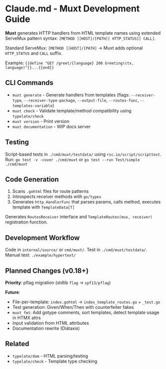 # Claude.md - Muxt Development Guide

**Muxt** generates HTTP handlers from HTML template names using extended ServeMux pattern syntax: `[METHOD ][HOST]/[PATH][ HTTP_STATUS][ CALL]`.

Standard ServeMux: `[METHOD ][HOST]/[PATH]` → Muxt adds optional `HTTP_STATUS` and `CALL` suffix.

Example: `{{define "GET /greet/{language} 200 Greeting(ctx, language)"}}...{{end}}`

## CLI Commands

- `muxt generate` - Generate handlers from templates (flags: `--receiver-type`, `--receiver-type-package`, `--output-file`, `--routes-func`, `--templates-variable`)
- `muxt check` - Validate template/method compatibility using `typelate/check`
- `muxt version` - Print version
- `muxt documentation` - WIP docs server

## Testing

Script-based tests in `./cmd/muxt/testdata/` using `rsc.io/script/scripttest`. Run: `go test -v -cover ./cmd/muxt` or `go test --run Test/simple ./cmd/muxt`

## Code Generation

1. Scans `.gohtml` files for route patterns
2. Introspects receiver methods with `go/types`
3. Generates `http.HandlerFunc` that parses params, calls method, executes template with `TemplateData[T]`

Generates `RoutesReceiver` interface and `TemplateRoutes(mux, receiver)` registration function.

## Development Workflow

Code in `internal/source/` or `cmd/muxt/`. Test in `./cmd/muxt/testdata/`. Manual test: `./example/hypertext/`

## Planned Changes (v0.18+)

**Priority**: pflag migration (stdlib `flag` → `spf13/pflag`)

**Future**:
- File-per-template: `index.gohtml` → `index_template_routes.go` + `_test.go`
- Test generation: Given/When/Then with counterfeiter fakes
- `muxt fmt`: Add gotype comments, sort templates, detect template usage in HTMX attrs
- Input validation from HTML attributes
- Documentation rewrite (Diátaxis)

## Related

- `typelate/dom` - HTML parsing/testing
- `typelate/check` - Template type checking
